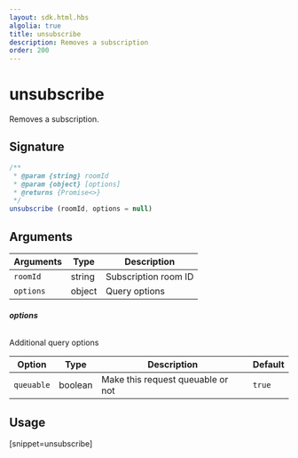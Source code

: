 ```yaml
---
layout: sdk.html.hbs
algolia: true
title: unsubscribe
description: Removes a subscription
order: 200
---
```


# unsubscribe

Removes a subscription.

## Signature

```javascript
/**
 * @param {string} roomId
 * @param {object} [options]
 * @returns {Promise<>}
 */
unsubscribe (roomId, options = null)
```

## Arguments

| Arguments    | Type    | Description |
|--------------|---------|-------------|
| ``roomId`` | string | Subscription room ID |
| ``options`` | object | Query options    |

###### **options**

Additional query options

| Option     | Type    | Description                       | Default |
| ---------- | ------- | --------------------------------- | ------- |
| `queuable` | boolean | Make this request queuable or not | `true`  |

## Usage

[snippet=unsubscribe]
